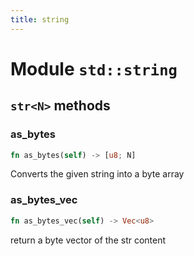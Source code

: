 ```yaml
---
title: string
---
```


# Module `std::string`

## `str<N>` methods

### as_bytes

```rust
fn as_bytes(self) -> [u8; N]
```

Converts the given string into a byte array

### as_bytes_vec

```rust
fn as_bytes_vec(self) -> Vec<u8>
```

return a byte vector of the str content

